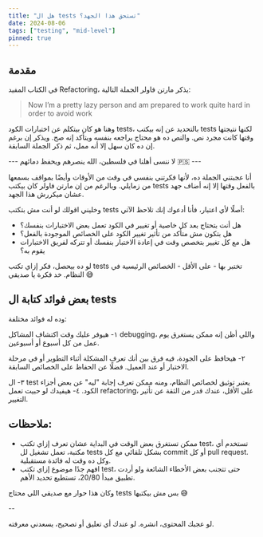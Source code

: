 ```yaml
---
title: "هل ال tests تستحق هذا الجهد؟"
date: 2024-08-06
tags: ["testing", "mid-level"]
pinned: true
---
```


## مقدمة

في الكتاب المفيد Refactoring، يذكر مارتن فاولر الجملة التالية:
> Now I’m a pretty lazy person and am prepared to work quite hard in order to avoid work

وهنا هو كان بيتكلم عن اختبارات الكود tests، بالتحديد عن إنه بيكتب tests لكنها نتيجتها وقتها كانت مجرد نص. 
والنص ده هو محتاج يراجعه بنفسه ويتأكد إنه صح. ويذكر إن برغم إن ده كان سهل إلا أنه ممل، ثم ذكر الجملة السابقة.

--- لا ننسى أهلنا في فلسطين، الله ينصرهم ويحفظ دمائهم 🇵🇸 ---

أنا عجبتني الجملة ده، لأنها فكرتني بنفسي في وقت من الأوقات وأيضًا بمواقف بسمعها من زمايلي.
وبالرغم من إن مارتن فاولر كان بيكتب tests بالفعل وقتها إلا إنه أضاف جهد عشان ميكررش هذا الجهد. 

وخليني اقولك لو أنت مش بتكتب tests أصلًا لأي اعتبار، فأنا أدعوك إنك تلاحظ الآتي:
- هل أنت بتحتاج بعد كل خاصية أو تغيير في الكود تعمل بعض الاختبارات بنفسك؟
- هل بتكون مش متأكد من تأثير تغيير الكود على الخصائص الموجودة بالفعل؟
- هل مع كل تغيير بتخصص وقت في إعادة الاختبار بنفسك أو تتركه لفريق الاختبارات يقوم به؟

لو ده بيحصل، فكر إزاي تكتب tests تختبر بها - على الأقل - الخصائص الرئيسية في النظام.
خد فكرة يا صديقي 😅

## بعض فوائد كتابة ال tests
وده له فوائد مختلفة:

١- هيوفر عليك وقت اكتشاف المشاكل debugging، واللي أظن إنه ممكن يستغرق يوم عمل من كل أسبوع أو أسبوعين.

٢- هيحافظ على الجودة، فيه فرق بين أنك تعرف المشكلة أثناء التطوير أو في مرحلة الاختبار أو عند العميل. فضلًا عن الحفاظ على الخصائص السابقة.

٣- ال test يعتبر توثيق لخصائص النظام، ومنه ممكن تعرف إجابة "ليه" عن بعض أجزاء الكود.
٤- هيفيدك لو حبيت تعمل refactoring، على الأقل، عندك قدر من الثقة عن تأثير التغيير.

## ملاحظات:
- ممكن تستغرق بعض الوقت في البداية عشان تعرف إزاي تكتب test، تستخدم أي مكتبة، تعمل تشغيل لل tests بشكل تلقائي مع كل commit أو كل pull request. وكل ده وقت له فائدة مستقبلية.
- افهم جدًا موضوع إزاي تكتب test، حتى تتجنب بعض الأخطاء الشائعة ولو أردت تطبيق مبدأ 20/80، تستطيع تحديد الأهم.

وكان هذا حوار مع صديقي اللي محتاج tests بس مش بيكتبها 😅

--

لو عجبك المحتوى، انشره.
لو عندك أي تعليق أو تصحيح، يسعدني معرفته.
